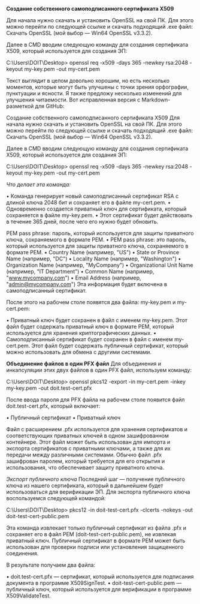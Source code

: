 **Создание собственного самоподписанного сертификата X509**

Для начала нужно скачать и установить OpenSSL на свой ПК. Для этого можно перейти по следующей ссылке и скачать подходящий .exe файл: Скачать OpenSSL (мой выбор — Win64 OpenSSL v3.3.2).

Далее в CMD вводим следующую команду для создания сертификата X509, который используется для создания ЭП:

C:\Users\DOIT\Desktop> openssl req -x509 -days 365 -newkey rsa:2048 -keyout my-key.pem -out my-cert.pem

Текст выглядит в целом довольно хорошим, но есть несколько моментов, которые могут быть улучшены с точки зрения орфографии, пунктуации и ясности. Я также предложу несколько изменений для улучшения читаемости. Вот исправленная версия с Markdown-разметкой для GitHub:

Создание собственного самоподписанного сертификата X509
Для начала нужно скачать и установить OpenSSL на свой ПК. Для этого можно перейти по следующей ссылке и скачать подходящий .exe файл: Скачать OpenSSL (мой выбор — Win64 OpenSSL v3.3.2).

Далее в CMD вводим следующую команду для создания сертификата X509, который используется для создания ЭП:


C:\Users\DOIT\Desktop> openssl req -x509 -days 365 -newkey rsa:2048 -keyout my-key.pem -out my-cert.pem

_Что делает эта команда:_

• Команда генерирует новый самоподписанный сертификат RSA с длиной ключа 2048 бит и сохраняет его в файле my-cert.pem.
• Одновременно создается приватный ключ для сертификата, который сохраняется в файле my-key.pem.
• Этот сертификат будет действовать в течение 365 дней, после чего его нужно будет обновить.

PEM pass phrase: пароль, который используется для защиты приватного ключа, сохраняемого в формате PEM.
• PEM pass phrase: это пароль, который используется для защиты приватного ключа, сохраняемого в формате PEM. 
• Country Name (например, "US")
• State or Province Name (например, "DC")
• Locality Name (например, "Washington")
• Organization Name (например, "MyCompany")
• Organizational Unit Name (например, "IT Department")
• Common Name (например, "www.mycompany.com")
• Email Address (например, "admin@mycompany.com")
Эта информация будет включена в самоподписанный сертификат.

После этого на рабочем столе появятся два файла: my-key.pem и my-cert.pem:

• Приватный ключ будет сохранен в файл с именем my-key.pem. Этот файл будет содержать приватный ключ в формате PEM, который используется для хранения криптографических данных.
• Самоподписанный сертификат будет сохранен в файл с именем my-cert.pem. Этот файл будет содержать публичный сертификат, который можно использовать для обмена с другими системами.


**Объединение файлов в один PFX файл**
Для объединения и инкапсуляции этих двух файлов в один PFX файл, используем команду:

C:\Users\DOIT\Desktop> openssl pkcs12 -export -in my-cert.pem -inkey my-key.pem -out doit.test-cert.pfx

После ввода пароля для PFX файла на рабочем столе появится файл doit.test-cert.pfx, который включает:

• Публичный сертификат
• Приватный ключ

Файл с расширением .pfx используется для хранения сертификатов и соответствующих приватных ключей в одном зашифрованном контейнере. Этот файл может быть использован для импорта и экспорта сертификатов с приватными ключами, а также для их передачи между различными системами. Обычно файл .pfx зашифрован паролем, который требуется для его открытия и использования, что обеспечивает защиту приватного ключа.

_Экспорт публичного ключа_
Последний шаг — получение публичного ключа из нашего сертификата, который в дальнейшем будет использоваться для верификации ЭП. Для экспорта публичного ключа воспользуемся следующей командой:

C:\Users\DOIT\Desktop> pkcs12 -in doit-test-cert.pfx -clcerts -nokeys -out doit-test-cert-public.pem

Эта команда извлекает только публичный сертификат из файла .pfx и сохраняет его в файл PEM (doit-test-cert-public.pem), не извлекая приватный ключ. Публичный сертификат в формате PEM может быть использован для проверки подписи или установления защищенного соединения.

В результате получаем два файла:

• doit.test-cert.pfx — сертификат, который используется для подписания документа в программе X509SignTest.
• doit-test-cert-public.pem — публичный ключ, который используется для верификации в программе X509ValidateTest.
